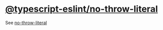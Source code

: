 [@typescript-eslint/no-throw-literal](https://typescript-eslint.io/rules/no-throw-literal)
==========================================================================================
See [no-throw-literal](../eslint/no-throw-literal.md)
